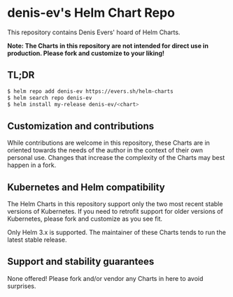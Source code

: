 # denis-ev's Helm Chart Repo

This repository contains Denis Evers' hoard of Helm Charts.

**Note: The Charts in this repository are not intended for direct use in production. Please fork and customize to your liking!**

## TL;DR

```bash
$ helm repo add denis-ev https://evers.sh/helm-charts
$ helm search repo denis-ev
$ helm install my-release denis-ev/<chart>
```

## Customization and contributions

While contributions are welcome in this repository, these Charts are in oriented towards the needs of the author in the context of their own personal use. Changes that increase the complexity of the Charts may best happen in a fork.

## Kubernetes and Helm compatibility

The Helm Charts in this repository support only the two most recent stable versions of Kubernetes. If you need to retrofit support for older versions of Kubernetes, please fork and customize as you see fit.

Only Helm 3.x is supported. The maintainer of these Charts tends to run the latest stable release. 

## Support and stability guarantees

None offered! Please fork and/or vendor any Charts in here to avoid surprises.
